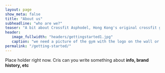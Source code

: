```yaml
---
layout: page
show_meta: false
title: "About us"
subheadline: "who are we?"
teaser: "A bit about Crossfit Asphodel, Hong Kong's original crossfit gym"
header:
   image_fullwidth: "headers/gettingstarted1.jpg"
   caption: "we need a picture of the gym with the logo on the wall or something"
permalink: "/getting-started/"
---
```

Place holder right now. Cris can you write something about **info, brand history, etc**

